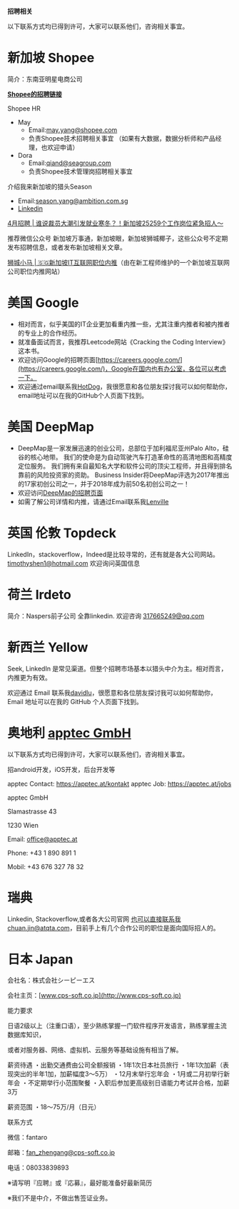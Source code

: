 **招聘相关**

以下联系方式均已得到许可，大家可以联系他们，咨询相关事宜。

# 新加坡 Shopee

简介：东南亚明星电商公司

**[Shopee的招聘链接](https://careers.shopee.sg)**

Shopee HR

* May
	* Email:may.yang@shopee.com
	* 负责Shopee技术招聘相关事宜 （如果有大数据，数据分析师和产品经理，也欢迎申请）
* Dora
	* Email:qiand@seagroup.com
	* 负责Shopee技术管理岗招聘相关事宜

介绍我来新加坡的猎头Season

* Email:season.yang@ambition.com.sg 
* [Linkedin](https://www.linkedin.com/in/yangseason/)


[4月招聘 | 谁说裁员大潮引发就业寒冬？！新加坡25259个工作岗位紧急招人～](https://mp.weixin.qq.com/s/eVC7HxqZLk6K6YZwDTKs8g)

推荐微信公众号 新加坡万事通，新加坡眼，新加坡狮城椰子，这些公众号不定期发布招聘信息，或者发布新加坡相关文章。

[狮城小马 | 🇸🇬新加坡IT互联网职位内推](https://www.sgxiaoma.com/zh/)（由在新工程师维护的一个新加坡互联网公司职位内推网站）

# 美国 Google

* 相对而言，似乎美国的IT企业更加看重内推一些，尤其注重内推者和被内推者的专业上的合作经历。
* 就准备面试而言，我推荐Leetcode网站《Cracking the Coding Interview》这本书。
* 欢迎访问Google的招聘页面[https://careers.google.com/](https://careers.google.com/)，Google在国内也有办公室，各位可以考虑一下。
* 欢迎通过email联系我[HotDog](https://github.com/hotdogicn)，我很愿意和各位朋友探讨我可以如何帮助你，email地址可以在我的GitHub个人页面下找到。

# 美国 DeepMap

* DeepMap是一家发展迅速的创业公司，总部位于加利福尼亚州Palo Alto，硅谷的核心地带。 我们的使命是为自动驾驶汽车打造革命性的高清地图和高精度定位服务。 我们拥有来自最知名大学和软件公司的顶尖工程师，并且得到排名靠前的风险投资家的资助。 Business Insider将DeepMap评选为2017年推出的17家初创公司之一，并于2018年成为前50名初创公司之一！
* 欢迎访问[DeepMap的招聘页面](https://hire.withgoogle.com/public/jobs/deepmapai)
* 如需了解公司详情和内推，请通过Email联系我[Lenville](mailto:lenville@gmail.com)

# 英国 伦敦 Topdeck

LinkedIn，stackoverflow，Indeed是比较寻常的，还有就是各大公司网站。timothyshen1@hotmail.com 欢迎询问英国信息

# 荷兰 Irdeto

简介：Naspers前子公司
全靠linkedin.
欢迎咨询 317665249@qq.com

# 新西兰 Yellow

Seek, LinkedIn 是常见渠道。但整个招聘市场基本以猎头中介为主。相对而言，内推更为有效。

欢迎通过 Email 联系我[davidlu](https://github.com/davidlu1001)，很愿意和各位朋友探讨我可以如何帮助你，Email 地址可以在我的 GitHub 个人页面下找到。

# 奥地利 [apptec GmbH](https://apptec.at/)

以下联系方式均已得到许可，大家可以联系他们，咨询相关事宜。

招android开发，iOS开发，后台开发等

apptec Contact: https://apptec.at/kontakt
apptec Job: https://apptec.at/jobs

apptec GmbH

Slamastrasse 43

1230 Wien


Email: office@apptec.at

Phone: +43 1 890 891 1

Mobil: +43 676 327 78 32


# 瑞典

Linkedin, Stackoverflow,或者各大公司官网
也可以直接联系我chuan.jin@atqta.com，目前手上有几个合作公司的职位是面向国际招人的。

# 日本 Japan

会社名：株式会社シーピーエス

会社主页：[www.cps-soft.co.jp](http://www.cps-soft.co.jp)

能力要求

日语2级以上（注重口语），至少熟练掌握一门软件程序开发语言，熟练掌握主流数据库知识，

或者对服务器、网络、虚拟机、云服务等基础设施有相当了解。

薪资待遇
・出勤交通费由公司全额报销
・1年1次日本社员旅行
・1年1次加薪（表现突出的半年1加，加薪幅度3～5万）
・12月末举行忘年会
・1月或二月初举行新年会
・不定期举行小范围聚餐
・入职后参加更高级别日语能力考试并合格，加薪3万

薪资范围
・18～75万/月（日元）

联系方式

微信：fantaro

邮箱：fan_zhengang@cps-soft.co.jp

电话：08033839893

※请写明『应聘』或『応募』，最好能准备好最新简历

※我们不是中介，不做出售签证业务。
